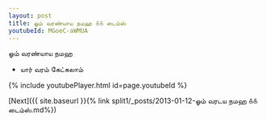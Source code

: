 ```yaml
---
layout: post
title: ஓம் வரண்யாய நமஹ ௧௧ டைம்ஸ்
youtubeId: MGoeC-aWMUA
---
```

 
 
 ஓம் வரண்யாய நமஹ  
 
 -  யார் வரம் கேட்கலாம் 
 
  
 
  
 
 
 
 
 
 


{% include youtubePlayer.html id=page.youtubeId %}
 
[Next]({{ site.baseurl }}{% link  split1/_posts/2013-01-12-ஓம் வரடய நமஹ ௧௧ டைம்ஸ்.md%})
 
